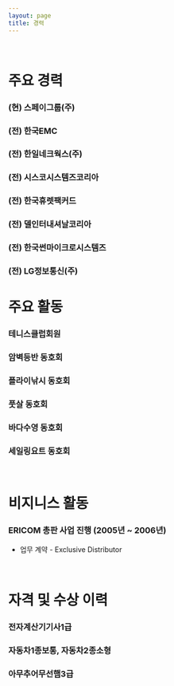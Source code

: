 ```yaml
---
layout: page
title: 경력
---
```


<br/>


# 주요 경력

### (현) 스페이그룹(주)

### (전) 한국EMC

### (전) 한일네크웍스(주)

### (전) 시스코시스템즈코리아

### (전) 한국휴렛팩커드

### (전) 델인터내셔날코리아

### (전) 한국썬마이크로시스템즈

### (전) LG정보통신(주)


# 주요 활동 

### 테니스클럽회원 
### 암벽등반 동호회
### 플라이낚시 동호회
### 풋살 동호회
### 바다수영 동호회
### 세일링요트 동호회 

<br/>

# 비지니스 활동 

### ERICOM 총판 사업 진행 (2005년 ~ 2006년)
* 업무 계약 - Exclusive Distributor 



<br/>

# 자격 및 수상 이력 

### 전자계산기기사1급
### 자동차1종보통, 자동차2종소형
### 아무추어무선햄3급

